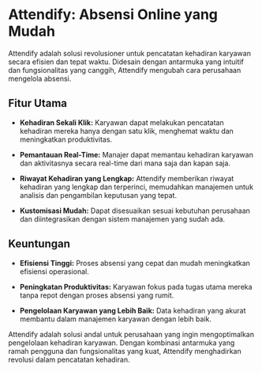 # Attendify: Absensi Online yang Mudah

Attendify adalah solusi revolusioner untuk pencatatan kehadiran karyawan secara efisien dan tepat waktu. Didesain dengan antarmuka yang intuitif dan fungsionalitas yang canggih, Attendify mengubah cara perusahaan mengelola absensi.

## Fitur Utama

- **Kehadiran Sekali Klik:** Karyawan dapat melakukan pencatatan kehadiran mereka hanya dengan satu klik, menghemat waktu dan meningkatkan produktivitas.
  
- **Pemantauan Real-Time:** Manajer dapat memantau kehadiran karyawan dan aktivitasnya secara real-time dari mana saja dan kapan saja.

- **Riwayat Kehadiran yang Lengkap:** Attendify memberikan riwayat kehadiran yang lengkap dan terperinci, memudahkan manajemen untuk analisis dan pengambilan keputusan yang tepat.

- **Kustomisasi Mudah:** Dapat disesuaikan sesuai kebutuhan perusahaan dan diintegrasikan dengan sistem manajemen yang sudah ada.

## Keuntungan

- **Efisiensi Tinggi:** Proses absensi yang cepat dan mudah meningkatkan efisiensi operasional.

- **Peningkatan Produktivitas:** Karyawan fokus pada tugas utama mereka tanpa repot dengan proses absensi yang rumit.

- **Pengelolaan Karyawan yang Lebih Baik:** Data kehadiran yang akurat membantu dalam manajemen karyawan dengan lebih baik.

Attendify adalah solusi andal untuk perusahaan yang ingin mengoptimalkan pengelolaan kehadiran karyawan. Dengan kombinasi antarmuka yang ramah pengguna dan fungsionalitas yang kuat, Attendify menghadirkan revolusi dalam pencatatan kehadiran.
